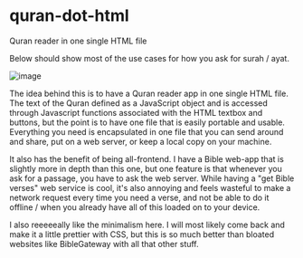 # quran-dot-html
Quran reader in one single HTML file


Below should show most of the use cases for how you ask for surah / ayat.

![image](https://user-images.githubusercontent.com/54599694/189545930-3b412087-e355-4acd-ab83-fc9e97de7231.png)

The idea behind this is to have a Quran reader app in one single HTML file. The text of the Quran defined as a JavaScript object and is accessed through Javascript functions associated with the HTML textbox and buttons, but the point is to have one file that is easily portable and usable. Everything you need is encapsulated in one file that you can send around and share, put on a web server, or keep a local copy on your machine.

It also has the benefit of being all-frontend. I have a Bible web-app that is slightly more in depth than this one, but one feature is that whenever you ask for a passage, you have to ask the web server. While having a "get Bible verses" web service is cool, it's also annoying and feels wasteful to make a network request every time you need a verse, and not be able to do it offline / when you already have all of this loaded on to your device.

I also reeeeeally like the minimalism here. I will most likely come back and make it a little prettier with CSS, but this is so much better than bloated websites like BibleGateway with all that other stuff.
